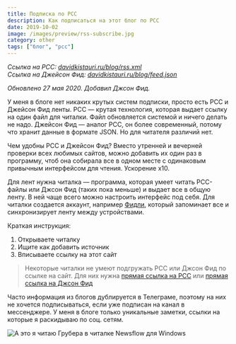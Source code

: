 ```yaml
---
title: Подписка по РСС
description: Как подписаться на этот блог по РСС
date: 2019-10-02
image: /images/preview/rss-subscribe.jpg
category: other
tags: ["блог", "рсс"]
---
```


_Ссылка на РСС: [davidkistauri.ru/blog/rss.xml](https://davidkistauri.ru/blog/rss.xml)\
Ссылка на Джейсон Фид: [davidkistauri.ru/blog/feed.json](https://davidkistauri.ru/blog/feed.json)_

_Обновлено 27 мая 2020. Добавил Джсон Фид._

У меня в блоге нет никаких крутых систем подписки, просто есть РСС и Джейсон Фид ленты. РСС —
крутая технология, которая выдает ссылку на один файл для читалки. Файл
обновляется системой и ничего делать не надо. Джейсон Фид — аналог РСС, он более современный,
потому что хранит данные в формате JSON. Но для читателя различий нет.

Чем удобны РСС и Джейсон Фид? Вместо утренней и вечерней проверки всех любимых сайтов, можно
добавить их один раз в программу, чтоб она собирала все в одном месте с
одинаковым привычным интерфейсом для чтения. Ускорение x10.

Для лент нужна читалка — программа, которая умеет читать РСС-файлы или Джсон Фид (таких пока меньше) и выдает все в
общую ленту. В ней чаще всего можно настроить интерфейс под себя. Для читалки
создается аккаунт, например [Фидли](https://feedly.com/i/welcome), который
запоминает все и синхронизирует ленту между устройствами.

Краткая инструкция:

1. Открываете читалку
2. Ищите как добавить источник
3. Вписываете ссылку на этот сайт

> Некоторые читалки не умеют подгружать РСС или Джсон Фид по ссылке на сайт. Для них нужна
> [прямая ссылка на РСС](https://davidkistauri.ru/blog/rss.xml) или
> [прямая ссылка на Джсон Фид](https://davidkistauri.ru/blog/feed.json)

Часто информация из блогов дублируется в Телеграме, поэтому на них не хочется
подписываться, если уже подписан на канал в мессенджере. У меня в блоге только
уникальные заметки, ссылки на которые я раскидываю по соц. сетям.

![А это я читаю Грубера в читалке Newsflow для Windows](/images/newsflow-gruber.jpg)

